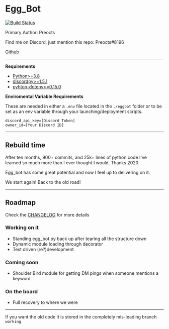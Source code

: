# Egg_Bot

[![Build Status](https://travis-ci.org/Preocts/Egg_Bot.svg?branch=main)](https://travis-ci.org/Preocts/Egg_Bot)

Primary Author: Preocts 

Find me on Discord, just mention this repo: Preocts#8196

[Github](https://github.com/Preocts/Egg_Bot)

---

**Requirements**
- [Python>=3.8](https://www.python.org/)
- [discordpy>=1.5.1](https://github.com/Rapptz/discord.py)
- [pyhton-dotenv>=0.15.0](https://github.com/theskumar/python-dotenv)

**Enviromental Variable Requirements**

These are needed in either a `.env` file located in the `./eggbot` folder or to be set as an env variable through your launching/deployment scripts.

```
discord_api_key=[Discord Token]
owner_id=[Your Discord ID]
```


---

## Rebuild time

After ten months, 900+ commits, and 25k+ lines of python code I've learned so much more than I ever thought I would. Thanks 2020. 

Egg_bot has some great potential and now I feel up to delivering on it.

We start again! Back to the old road! 

---

## Roadmap

Check the [CHANGELOG](CHANGELOG.md) for more details

### Working on it

- Standing egg_bot.py back up after tearing all the structure down
- Dynamic module loading through decorator
- Test driven (re?)development

### Coming soon

- Shoulder Bird module for getting DM pings when someone mentions a keyword

### On the board

- Full recovery to where we were

---

If you want the old code it is stored in the completely mis-leading branch `working`